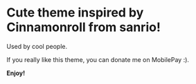 # Cute theme inspired by Cinnamonroll from sanrio!

Used by cool people.

If you really like this theme, you can donate me on MobilePay :).

**Enjoy!**